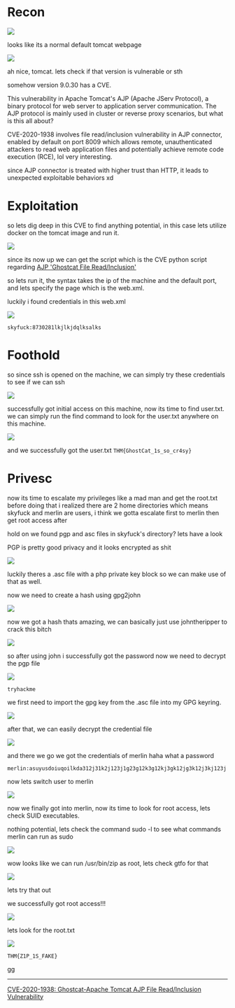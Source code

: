 
# Recon

![](https://i.imgur.com/P1EVlgf.png)

looks like its a normal default tomcat webpage 

![](https://i.imgur.com/d9YTBiq.png)


ah nice, tomcat. lets check if that version is vulnerable or sth

somehow version 9.0.30 has a CVE. 

This vulnerability in Apache Tomcat's AJP (Apache JServ Protocol), a binary protocol for web server to application server communication. The AJP protocol is mainly used in cluster or reverse proxy scenarios, but what is this all about?

CVE-2020-1938 involves file read/inclusion vulnerability in AJP connector, enabled by default on port 8009 which allows remote, unauthenticated attackers to read web application files and potentially achieve remote code execution (RCE), lol very interesting.

since AJP connector is treated with higher trust than HTTP, it leads to unexpected exploitable behaviors xd

# Exploitation

so lets dig deep in this CVE to find anything potential, in this case lets utilize docker on the tomcat image and run it. 

![](https://i.imgur.com/I1KEiwq.png)


since its now up we can get the script which is the CVE python script regarding [AJP 'Ghostcat File Read/Inclusion'](https://www.exploit-db.com/exploits/48143)

so lets run it, the syntax takes the ip of the machine and the default port, and lets specify the page which is the web.xml.

luckily i found credentials in this web.xml

![](https://i.imgur.com/aDag3cN.png)

`skyfuck:8730281lkjlkjdqlksalks`
# Foothold

so since ssh is opened on the machine, we can simply try these credentials to see if we can ssh

![](https://i.imgur.com/uUSBJTn.png)


successfully got initial access on this machine, now its time to find user.txt. we can simply run the find command to look for the user.txt anywhere on this machine.

![](https://i.imgur.com/ZEPeMbQ.png)

and we successfully got the user.txt
`THM{GhostCat_1s_so_cr4sy}`

# Privesc

now its time to escalate my privileges like a mad man and get the root.txt
before doing that i realized there are 2 home directories which means skyfuck and merlin are users, i think we gotta escalate first to merlin then get root  access after

hold on we found pgp and asc files in skyfuck's directory? lets have a look

PGP is pretty good privacy and it looks encrypted as shit

![](https://i.imgur.com/15JqND4.png)


luckily theres a .asc file with a php private key block so we can make use of that as well. 

now we need to create a hash using gpg2john


![](https://i.imgur.com/MoUzxqJ.png)

now we got a hash thats amazing, we can basically just use johntheripper to crack this bitch

![](https://i.imgur.com/PVaJZSs.png)


so after using john i successfully got the password now we need to decrypt the pgp file



![](https://i.imgur.com/o0u2gjI.png)


`tryhackme`


we first need to import the gpg key from the .asc file into my GPG keyring.

![](https://i.imgur.com/qs0ETQg.png)


after that, we can easily decrypt the credential file

![](https://i.imgur.com/3ml9xdm.png)

and there we go we got the credentials of merlin haha what a password

`merlin:asuyusdoiuqoilkda312j31k2j123j1g23g12k3g12kj3gk12jg3k12j3kj123j`

now lets switch user to merlin

![](https://i.imgur.com/VeuZ69h.png)

now we finally got into merlin, now its time to look for root access, lets check SUID executables.

nothing potential, lets check the command sudo -l to see what commands merlin can run as sudo

![](https://i.imgur.com/BpEa3D1.png)

wow looks like we can run /usr/bin/zip as root, lets check gtfo for that

![](https://i.imgur.com/sIIBAlW.png)


lets try that out 

we successfully got root access!!!

![](https://i.imgur.com/XnEiDxB.png)

lets look for the root.txt

![](https://i.imgur.com/gafYTVH.png)


`THM{Z1P_1S_FAKE}`

gg





---
[CVE-2020-1938: Ghostcat-Apache Tomcat AJP File Read/Inclusion Vulnerability](https://github.com/Hancheng-Lei/Hacking-Vulnerability-CVE-2020-1938-Ghostcat/blob/main/CVE-2020-1938.md)
